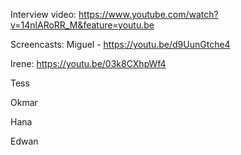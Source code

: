 Interview video:
https://www.youtube.com/watch?v=14nlARoRR_M&feature=youtu.be


Screencasts:
Miguel - https://youtu.be/d9UunGtche4

Irene:
https://youtu.be/03k8CXhpWf4

Tess

Okmar

Hana

Edwan

